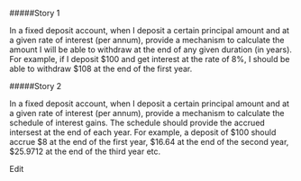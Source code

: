 #####Story 1

In a fixed deposit account, when I deposit a certain principal amount and at a given rate of interest (per annum), provide a mechanism to calculate the amount I will be able to withdraw at the end of any given duration (in years). For example, if I deposit $100 and get interest at the rate of 8%, I should be able to withdraw $108 at the end of the first year.

#####Story 2

In a fixed deposit account, when I deposit a certain principal amount and at a given rate of interest (per annum), provide a mechanism to calculate the schedule of interest gains. The schedule should provide the accrued intersest at the end of each year. For example, a deposit of $100 should accrue $8 at the end of the first year, $16.64 at the end of the second year, $25.9712 at the end of the third year etc.

Edit
